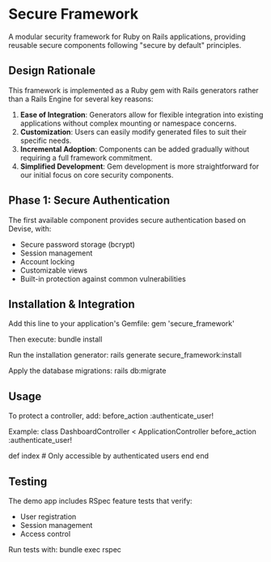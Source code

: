 # Secure Framework

A modular security framework for Ruby on Rails applications, providing reusable secure components following "secure by default" principles.

## Design Rationale

This framework is implemented as a Ruby gem with Rails generators rather than a Rails Engine for several key reasons:

1. **Ease of Integration**: Generators allow for flexible integration into existing applications without complex mounting or namespace concerns.
2. **Customization**: Users can easily modify generated files to suit their specific needs.
3. **Incremental Adoption**: Components can be added gradually without requiring a full framework commitment.
4. **Simplified Development**: Gem development is more straightforward for our initial focus on core security components.

## Phase 1: Secure Authentication

The first available component provides secure authentication based on Devise, with:

- Secure password storage (bcrypt)
- Session management
- Account locking
- Customizable views
- Built-in protection against common vulnerabilities

## Installation & Integration

Add this line to your application's Gemfile:
gem 'secure_framework'

Then execute:
bundle install

Run the installation generator:
rails generate secure_framework:install

Apply the database migrations:
rails db:migrate

## Usage

To protect a controller, add:
before_action :authenticate_user!

Example:
class DashboardController < ApplicationController
  before_action :authenticate_user!
  
  def index
    # Only accessible by authenticated users
  end
end

## Testing
The demo app includes RSpec feature tests that verify:

- User registration
- Session management
- Access control

Run tests with:
bundle exec rspec


